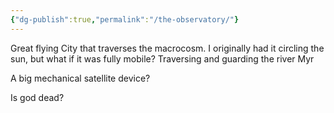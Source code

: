 ```yaml
---
{"dg-publish":true,"permalink":"/the-observatory/"}
---
```


Great flying City that traverses the macrocosm. I originally had it circling the sun, but what if it was fully mobile? Traversing and guarding the river Myr

A big mechanical satellite device?

Is god dead?